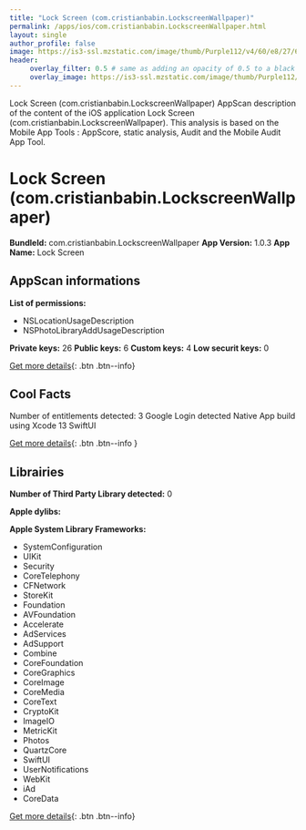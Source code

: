 ```yaml
---
title: "Lock Screen (com.cristianbabin.LockscreenWallpaper)"
permalink: /apps/ios/com.cristianbabin.LockscreenWallpaper.html
layout: single
author_profile: false
image: https://is3-ssl.mzstatic.com/image/thumb/Purple112/v4/60/e8/27/60e82756-f9a3-5216-6554-f8c157d1bc4c/AppIcon-1x_U007emarketing-0-6-0-85-220.png/512x512bb.jpg
header: 
     overlay_filter: 0.5 # same as adding an opacity of 0.5 to a black background
     overlay_image: https://is3-ssl.mzstatic.com/image/thumb/Purple112/v4/60/e8/27/60e82756-f9a3-5216-6554-f8c157d1bc4c/AppIcon-1x_U007emarketing-0-6-0-85-220.png/512x512bb.jpg
---
```

Lock Screen (com.cristianbabin.LockscreenWallpaper) AppScan description of the content of the iOS application Lock Screen (com.cristianbabin.LockscreenWallpaper). This analysis is based on the Mobile App Tools : AppScore, static analysis, Audit and the Mobile Audit App Tool.

# Lock Screen (com.cristianbabin.LockscreenWallpaper)

**BundleId:** com.cristianbabin.LockscreenWallpaper
**App Version:** 1.0.3
**App Name:** Lock Screen


## AppScan informations 

**List of permissions:** 
- NSLocationUsageDescription
- NSPhotoLibraryAddUsageDescription
  
  
**Private keys:** 26
**Public keys:** 6
**Custom keys:** 4
**Low securit keys:** 0
  
[Get more details](/pricing.html){: .btn .btn--info}

## Cool Facts

Number of entitlements detected: 3
Google Login detected
Native App
build using Xcode 13
SwiftUI
  
[Get more details](/pricing.html){: .btn .btn--info }

## Librairies 
**Number of Third Party Library detected:** 0


**Apple dylibs:**


**Apple System Library Frameworks:**
- SystemConfiguration
- UIKit
- Security
- CoreTelephony
- CFNetwork
- StoreKit
- Foundation
- AVFoundation
- Accelerate
- AdServices
- AdSupport
- Combine
- CoreFoundation
- CoreGraphics
- CoreImage
- CoreMedia
- CoreText
- CryptoKit
- ImageIO
- MetricKit
- Photos
- QuartzCore
- SwiftUI
- UserNotifications
- WebKit
- iAd
- CoreData


  
[Get more details](/pricing.html){: .btn .btn--info}

